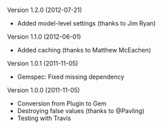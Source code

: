 Version 1.2.0 (2012-07-21)

- Added model-level settings (thanks to Jim Ryan)

Version 1.1.0 (2012-06-01)

- Added caching (thanks to Matthew McEachen)

Version 1.0.1 (2011-11-05)

- Gemspec: Fixed missing dependency

Version 1.0.0 (2011-11-05)

- Conversion from Plugin to Gem
- Destroying false values (thanks to @Pavling)
- Testing with Travis